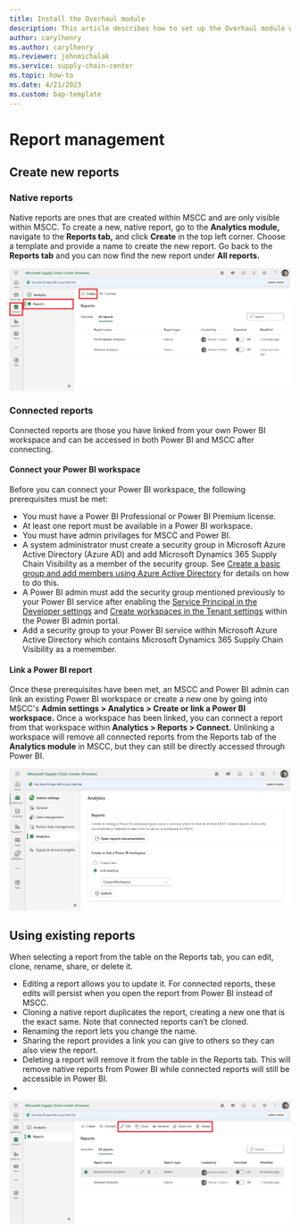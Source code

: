 ```yaml
---
title: Install the Overhaul module
description: This article describes how to set up the Overhaul module within Microsoft Supply Chain Center.
author: carylhenry
ms.author: carylhenry
ms.reviewer: johnmichalak
ms.service: supply-chain-center
ms.topic: how-to
ms.date: 4/21/2023
ms.custom: bap-template
---
```


# Report management

## Create new reports
### Native reports
Native reports are ones that are created within MSCC and are only visible within MSCC. To create a new, native report, go to the **Analytics module,** navigate to the **Reports tab,** and click **Create** in the top left corner. Choose a template and provide a name to create the new report. Go back to the **Reports tab** and you can now find the new report under **All reports.** 

![Creating a new report from the Reports tab of the Analytics module](media/Create_report.png)

### Connected reports
Connected reports are those you have linked from your own Power BI workspace and can be accessed in both Power BI and MSCC after connecting. 

#### Connect your Power BI workspace
Before you can connect your Power BI workspace, the following prerequisites must be met:
- You must have a Power BI Professional or Power BI Premium license.
- At least one report must be available in a Power BI workspace.
- You must have admin privilages for MSCC and Power BI.
- A system administrator must create a security group in Microsoft Azure Active Directory (Azure AD) and add Microsoft Dynamics 365 Supply Chain Visibility as a member of the security group. See [Create a basic group and add members using Azure Active Directory](https://learn.microsoft.com/azure/active-directory/fundamentals/how-to-manage-groups) for details on how to do this.  
- A Power BI admin must add the security group mentioned previously to your Power BI service after enabling the [Service Principal in the Developer settings](https://learn.microsoft.com/power-bi/enterprise/service-premium-service-principal#enable-service-principals) and [Create workspaces in the Tenant settings](https://learn.microsoft.com/power-bi/admin/service-admin-portal-workspace#create-the-new-workspaces) within the Power BI admin portal.
- Add a security group to your Power BI service within Microsoft Azure Active Directory which contains Microsoft Dynamics 365 Supply Chain Visibility as a memember.

#### Link a Power BI report
Once these prerequisites have been met, an MSCC and Power BI admin can link an existing Power BI workspace or create a new one by going into MSCC's **Admin settings > Analytics > Create or link a Power BI workspace.** Once a workspace has been linked, you can connect a report from that workspace within **Analytics > Reports > Connect.** Unlinking a workspace will remove all connected reports from the Reports tab of the **Analytics module** in MSCC, but they can still be directly accessed through Power BI.  

![Connecting a report from the Admin settings](media/Connect_report.png)

## Using existing reports
When selecting a report from the table on the Reports tab, you can edit, clone, rename, share, or delete it.  
- Editing a report allows you to update it. For connected reports, these edits will persist when you open the report from Power BI instead of MSCC. 
- Cloning a native report duplicates the report, creating a new one that is the exact same. Note that connected reports can’t be cloned. 
- Renaming the report lets you change the name.
- Sharing the report provides a link you can give to others so they can also view the report.
- Deleting a report will remove it from the table in the Reports tab. This will remove native reports from Power BI while connected reports will still be accessible in Power BI. 
- 
![Seeing the options after selecting a report in the Reports tab of the Analytics module](media/use-reports.png)
